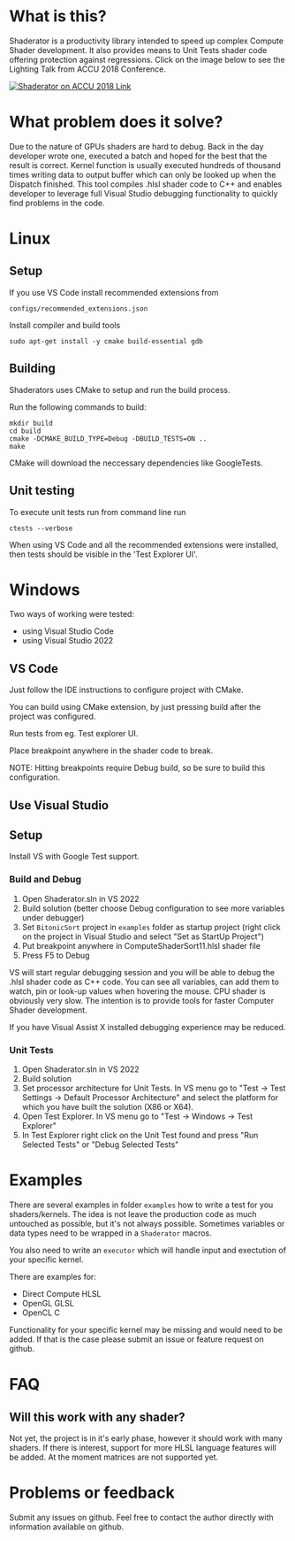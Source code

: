 # What is this?
Shaderator is a productivity library intended to speed up complex Compute Shader development. It also provides means to Unit Tests shader code offering protection against regressions. Click on the image below to see the Lighting Talk from ACCU 2018 Conference.

[![Shaderator on ACCU 2018 Link](http://img.youtube.com/vi/WUDPdin83A0/0.jpg)](http://www.youtube.com/watch?v=WUDPdin83A0)

# What problem does it solve?
Due to the nature of GPUs shaders are hard to debug. Back in the day developer wrote one, executed a batch and hoped for the best that the result is correct. Kernel function is usually executed hundreds of thousand times writing data to output buffer which can only be looked up when the Dispatch finished. This tool compiles .hlsl shader code to C++ and enables developer to leverage full Visual Studio debugging functionality to quickly find problems in the code.

# Linux

## Setup

If you use VS Code install recommended extensions from 

```configs/recommended_extensions.json```

Install compiler and build tools

```sudo apt-get install -y cmake build-essential gdb```

## Building

Shaderators uses CMake to setup and run the build process.

Run the following commands to build:

```
mkdir build
cd build
cmake -DCMAKE_BUILD_TYPE=Debug -DBUILD_TESTS=ON ..
make
```

CMake will download the neccessary dependencies like GoogleTests.

## Unit testing

To execute unit tests run from command line run

```ctests --verbose```

When using VS Code and all the recommended extensions were installed, then tests should be visible in the 'Test Explorer UI'.

# Windows

Two ways of working were tested:
- using Visual Studio Code
- using Visual Studio 2022

## VS Code

Just follow the IDE instructions to configure project with CMake.

You can build using CMake extension, by just pressing build after the project was configured.

Run tests from eg. Test explorer UI.

Place breakpoint anywhere in the shader code to break. 

NOTE: Hitting breakpoints require Debug build, so be sure to build this configuration.

## Use Visual Studio

## Setup

Install VS with Google Test support.

### Build and Debug 

1. Open Shaderator.sln in VS 2022
2. Build solution (better choose Debug configuration to see more variables under debugger)
3. Set ```BitonicSort``` project in ```examples``` folder as startup project (right click on the project in Visual Studio and select "Set as StartUp Project")
4. Put breakpoint anywhere in ComputeShaderSort11.hlsl shader file 
5. Press F5 to Debug

VS will start regular debugging session and you will be able to debug the .hlsl shader code as C++ code. You can see all variables, can add them to watch, pin or look-up values when hovering the mouse.
CPU shader is obviously very slow. The intention is to provide tools for faster Computer Shader development.

If you have Visual Assist X installed debugging experience may be reduced.

### Unit Tests

1. Open Shaderator.sln in VS 2022
2. Build solution 
3. Set processor architecture for Unit Tests. In VS menu go to "Test -> Test Settings -> Default Processor Architecture" and select the platform for which you have built the solution (X86 or X64).
4. Open Test Explorer. In VS menu go to "Test -> Windows -> Test Explorer"
5. In Test Explorer right click on the Unit Test found and press "Run Selected Tests" or "Debug Selected Tests"

# Examples

There are several examples in folder ```examples``` how to write a test for you shaders/kernels. The idea is not leave the production code as much untouched as possible, but it's not always possible. Sometimes variables or data types need to be wrapped in a ```Shaderator``` macros.

You also need to write an ```executor``` which will handle input and exectution of your specific kernel.

There are examples for:
- Direct Compute HLSL
- OpenGL GLSL
- OpenCL C

Functionality for your specific kernel may be missing and would need to be added. If that is the case please submit an issue or feature request on github.

# FAQ

## Will this work with any shader?
Not yet, the project is in it's early phase, however it should work with many shaders. If there is interest, support for more HLSL language features will be added.
At the moment matrices are not supported yet.

# Problems or feedback

Submit any issues on github. Feel free to contact the author directly with information available on github.
